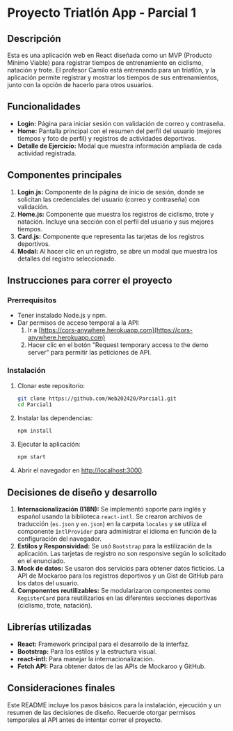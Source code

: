 # Proyecto Triatlón App - Parcial 1

## Descripción
Esta es una aplicación web en React diseñada como un MVP (Producto Mínimo Viable) para registrar tiempos de entrenamiento en ciclismo, natación y trote. El profesor Camilo está entrenando para un triatlón, y la aplicación permite registrar y mostrar los tiempos de sus entrenamientos, junto con la opción de hacerlo para otros usuarios.

## Funcionalidades
- **Login:** Página para iniciar sesión con validación de correo y contraseña.
- **Home:** Pantalla principal con el resumen del perfil del usuario (mejores tiempos y foto de perfil) y registros de actividades deportivas.
- **Detalle de Ejercicio:** Modal que muestra información ampliada de cada actividad registrada.

## Componentes principales
1. **Login.js:** Componente de la página de inicio de sesión, donde se solicitan las credenciales del usuario (correo y contraseña) con validación.
2. **Home.js:** Componente que muestra los registros de ciclismo, trote y natación. Incluye una sección con el perfil del usuario y sus mejores tiempos.
3. **Card.js:** Componente que representa las tarjetas de los registros deportivos.
4. **Modal:** Al hacer clic en un registro, se abre un modal que muestra los detalles del registro seleccionado.

## Instrucciones para correr el proyecto

### Prerrequisitos
- Tener instalado Node.js y npm.
- Dar permisos de acceso temporal a la API:
  1. Ir a [https://cors-anywhere.herokuapp.com](https://cors-anywhere.herokuapp.com)
  2. Hacer clic en el botón "Request temporary access to the demo server" para permitir las peticiones de API.

### Instalación
1. Clonar este repositorio:
   ```bash
   git clone https://github.com/Web202420/Parcial1.git
   cd Parcial1
   ```

2. Instalar las dependencias:
   ```bash
   npm install
   ```

3. Ejecutar la aplicación:
   ```bash
   npm start
   ```

4. Abrir el navegador en [http://localhost:3000](http://localhost:3000).

## Decisiones de diseño y desarrollo
1. **Internacionalización (I18N):** Se implementó soporte para inglés y español usando la biblioteca `react-intl`. Se crearon archivos de traducción (`es.json` y `en.json`) en la carpeta `locales` y se utiliza el componente `IntlProvider` para administrar el idioma en función de la configuración del navegador.
2. **Estilos y Responsividad:** Se usó `Bootstrap` para la estilización de la aplicación. Las tarjetas de registro no son responsive según lo solicitado en el enunciado.
3. **Mock de datos:** Se usaron dos servicios para obtener datos ficticios. La API de Mockaroo para los registros deportivos y un Gist de GitHub para los datos del usuario.
4. **Componentes reutilizables:** Se modularizaron componentes como `RegisterCard` para reutilizarlos en las diferentes secciones deportivas (ciclismo, trote, natación).

## Librerías utilizadas
- **React:** Framework principal para el desarrollo de la interfaz.
- **Bootstrap:** Para los estilos y la estructura visual.
- **react-intl:** Para manejar la internacionalización.
- **Fetch API:** Para obtener datos de las APIs de Mockaroo y GitHub.

## Consideraciones finales
Este README incluye los pasos básicos para la instalación, ejecución y un resumen de las decisiones de diseño. Recuerde otorgar permisos temporales al API antes de intentar correr el proyecto.